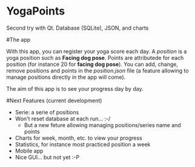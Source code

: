 YogaPoints
==========

Second try with Qt. Database (SQLite), JSON, and charts

#The app

With this app, you can register your yoga score each day.
A *position* is a yoga position such as **Facing dog pose**. Points are attributede for each position (for instance 20 for **facing dog pose**).
You can add, change, remove positions and points in the *position.json* file (a feature allowing to manage positions directly in the app will come).

The aim of this app is to see your progress day by day.

#Next Features (current development)
* Serie: a serie of positions
* Won't reset database at each run... :-/
  * But a new feture allowing managing positions/series name and points
* Charts for week, month, etc. to view your progress
* Statistics, for instance most practiced position a week
* Mobile app
* Nice GUI... but not yet :-P
